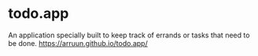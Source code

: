# todo.app
An application specially built to keep track of errands or tasks that need to be done.
https://arruun.github.io/todo.app/
